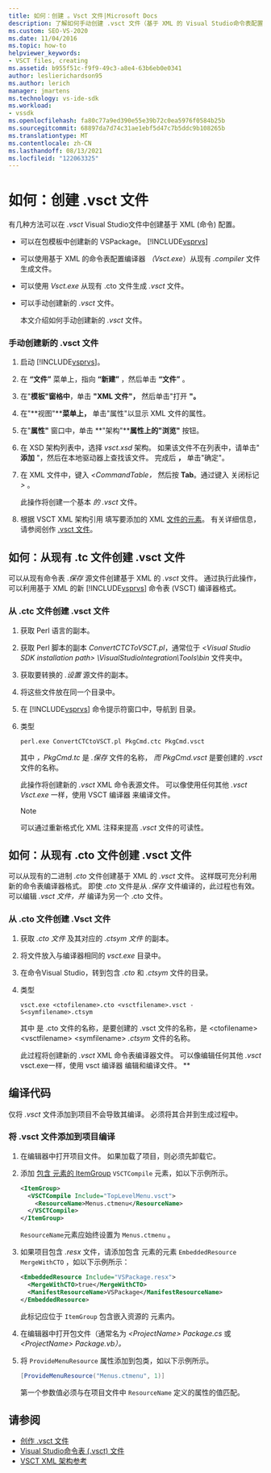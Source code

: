 ```yaml
---
title: 如何：创建 。Vsct 文件|Microsoft Docs
description: 了解如何手动创建 .vsct 文件（基于 XML 的 Visual Studio命令表配置文件）。
ms.custom: SEO-VS-2020
ms.date: 11/04/2016
ms.topic: how-to
helpviewer_keywords:
- VSCT files, creating
ms.assetid: b955f51c-f9f9-49c3-a8e4-63b6eb0e0341
author: leslierichardson95
ms.author: lerich
manager: jmartens
ms.technology: vs-ide-sdk
ms.workload:
- vssdk
ms.openlocfilehash: fa80c77a9ed390e55e39b72c0ea5976f0584b25b
ms.sourcegitcommit: 68897da7d74c31ae1ebf5d47c7b5ddc9b108265b
ms.translationtype: MT
ms.contentlocale: zh-CN
ms.lasthandoff: 08/13/2021
ms.locfileid: "122063325"
---
```

# <a name="how-to-create-a-vsct-file"></a>如何：创建 .vsct 文件

有几种方法可以在 *.vsct* Visual Studio文件中创建基于 XML (命令) 配置。

- 可以在包模板中创建新的 VSPackage。 [!INCLUDE[vsprvs](../../code-quality/includes/vsprvs_md.md)]

- 可以使用基于 XML 的命令表配置编译器 *（Vsct.exe*）从现有 *.compiler* 文件生成文件。

- 可以使用 *Vsct.exe* 从现有 .cto 文件生成 *.vsct* 文件。 

- 可以手动创建新的 *.vsct* 文件。

  本文介绍如何手动创建新的 *.vsct* 文件。

### <a name="to-manually-create-a-new-vsct-file"></a>手动创建新的 .vsct 文件

1. 启动 [!INCLUDE[vsprvs](../../code-quality/includes/vsprvs_md.md)]。

2. 在 **“文件”** 菜单上，指向 **“新建”** ，然后单击 **“文件”** 。

3. 在"**模板"窗格中**，单击 **"XML 文件"，** 然后单击"打开 **"。**

4. 在"**视图"****菜单上，** 单击"属性"以显示 XML 文件的属性。

5. 在"**属性"** 窗口中，单击 **"架构"****属性上的"浏览"** 按钮。

6. 在 XSD 架构列表中，选择 *vsct.xsd* 架构。 如果该文件不在列表中，请单击" **添加** "，然后在本地驱动器上查找该文件。 完成后 **，** 单击"确定"。

7. 在 XML 文件中，键入 *<CommandTable，* 然后按 **Tab**。通过键入 关闭标记 *>* 。

    此操作将创建一个基本 *的 .vsct* 文件。

8. 根据 VSCT XML 架构引用 填写要添加的 XML [文件的元素](../../extensibility/vsct-xml-schema-reference.md)。 有关详细信息，请参阅创作 [.vsct 文件](../../extensibility/internals/authoring-dot-vsct-files.md)。

<a name="how-to-create-a-dot-vsct-file-from-an-existing-dot-ctc-file"></a>

## <a name="how-to-create-a-vsct-file-from-an-existing-ctc-file"></a>如何：从现有 .tc 文件创建 .vsct 文件

可以从现有命令表 .*保存* 源文件创建基于 XML 的 *.vsct* 文件。 通过执行此操作，可以利用基于 XML 的新 [!INCLUDE[vsprvs](../../code-quality/includes/vsprvs_md.md)] 命令表 (VSCT) 编译器格式。

### <a name="to-create-a-vsct-file-from-a-ctc-file"></a>从 .ctc 文件创建 .vsct  文件

1. 获取 Perl 语言的副本。

2. 获取 Perl 脚本的副本 *ConvertCTCToVSCT.pl*，通常位于 *\<Visual Studio SDK installation path> \VisualStudioIntegration\Tools\bin* 文件夹中。

3. 获取要转换的 *.设置* 源文件的副本。

4. 将这些文件放在同一个目录中。

5. 在 [!INCLUDE[vsprvs](../../code-quality/includes/vsprvs_md.md)] 命令提示符窗口中，导航到 目录。

6. 类型

   ```
   perl.exe ConvertCTCtoVSCT.pl PkgCmd.ctc PkgCmd.vsct
   ```

    其中 *，PkgCmd.tc* 是 *.保存* 文件的名称， *而 PkgCmd.vsct* 是要创建的 *.vsct* 文件的名称。

    此操作将创建新的 *.vsct* XML 命令表源文件。 可以像使用任何其他 *.vsct* *Vsct.exe* 一样，使用 VSCT 编译器 来编译文件。

   > [!NOTE]
   > 可以通过重新格式化 XML 注释来提高 *.vsct* 文件的可读性。

<a name="how-to-create-a-dot-vsct-file-from-an-existing-dot-cto-file"></a>

## <a name="how-to-create-a-vsct-file-from-an-existing-cto-file"></a>如何：从现有 .cto 文件创建 .vsct 文件

可以从现有的二进制 *.cto* 文件创建基于 XML 的 *.vsct* 文件。 这样既可充分利用新的命令表编译器格式。 即使 *.cto* 文件是从 *.保存* 文件编译的，此过程也有效。 可以编辑 *.vsct 文件，并* 编译为另一个 .cto 文件。

### <a name="to-create-a-vsct-file-from-a-cto-file"></a>从 .cto 文件创建 .Vsct 文件

1. 获取 *.cto 文件* 及其对应的 *.ctsym 文件* 的副本。

2. 将文件放入与编译器相同的 *vsct.exe* 目录中。

3. 在命令Visual Studio，转到包含 *.cto* 和 *.ctsym* 文件的目录。

4. 类型

    ```
    vsct.exe <ctofilename>.cto <vsctfilename>.vsct -S<symfilename>.ctsym
    ```

     其中 是 .cto 文件的名称，是要创建的 .vsct 文件的名称，是 \<ctofilename\>  \<vsctfilename\>  \<symfilename\> *.ctsym* 文件的名称。

     此过程将创建新的 *.vsct* XML 命令表编译器文件。 可以像编辑任何其他 *.vsct* vsct.exe一样，使用 vsct 编译器 编辑和编译文件。 **

## <a name="compile-the-code"></a>编译代码
 仅将 *.vsct* 文件添加到项目不会导致其编译。 必须将其合并到生成过程中。

### <a name="to-add-a-vsct-file-to-project-compilation"></a>将 .vsct 文件添加到项目编译

1. 在编辑器中打开项目文件。 如果加载了项目，则必须先卸载它。

2. 添加 [包含 元素的 ItemGroup](../../msbuild/itemgroup-element-msbuild.md) `VSCTCompile` 元素，如以下示例所示。

    ```xml
    <ItemGroup>
      <VSCTCompile Include="TopLevelMenu.vsct">
        <ResourceName>Menus.ctmenu</ResourceName>
      </VSCTCompile>
    </ItemGroup>

    ```

     `ResourceName`元素应始终设置为 `Menus.ctmenu` 。

3. 如果项目包含 *.resx* 文件，请添加包含 元素的元素 `EmbeddedResource` `MergeWithCTO` ，如以下示例所示：

    ```xml
    <EmbeddedResource Include="VSPackage.resx">
      <MergeWithCTO>true</MergeWithCTO>
      <ManifestResourceName>VSPackage</ManifestResourceName>
    </EmbeddedResource>

    ```

     此标记应位于 `ItemGroup` 包含嵌入资源的 元素内。

4. 在编辑器中打开包文件（通常名为 *\<ProjectName\> Package.cs* 或 *\<ProjectName\> Package.vb）。*

5. 将 `ProvideMenuResource` 属性添加到包类，如以下示例所示。

    ```csharp
    [ProvideMenuResource("Menus.ctmenu", 1)]
    ```

     第一个参数值必须与在项目文件中 `ResourceName` 定义的属性的值匹配。

## <a name="see-also"></a>请参阅
- [创作 .vsct 文件](../../extensibility/internals/authoring-dot-vsct-files.md)
- [Visual Studio命令表 (.vsct) 文件](../../extensibility/internals/visual-studio-command-table-dot-vsct-files.md)
- [VSCT XML 架构参考](../../extensibility/vsct-xml-schema-reference.md)
